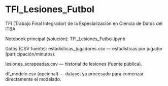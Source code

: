 # TFI_Lesiones_Futbol
TFI (Trabajo Final Integrador) de la Especialización en Ciencia de Datos del ITBA

Notebook principal (solución):
TFI_Lesiones_Futbol.ipynb

Datos (CSV fuente):
estadisticas_jugadores.csv — estadísticas por jugador (participación/minutos).

lesiones_scrapeadas.csv — historial de lesiones (fuente pública).

df_modelo.csv (opcional) — dataset ya procesado para comenzar directamente el modelado.
